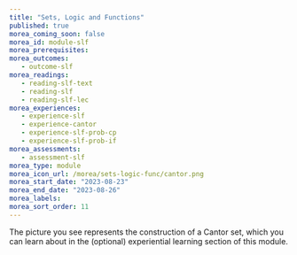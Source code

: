 ```yaml
---
title: "Sets, Logic and Functions"
published: true
morea_coming_soon: false
morea_id: module-slf
morea_prerequisites:
morea_outcomes:
   - outcome-slf
morea_readings:
   - reading-slf-text
   - reading-slf
   - reading-slf-lec
morea_experiences:
   - experience-slf
   - experience-cantor
   - experience-slf-prob-cp
   - experience-slf-prob-if
morea_assessments:
   - assessment-slf
morea_type: module
morea_icon_url: /morea/sets-logic-func/cantor.png
morea_start_date: "2023-08-23"
morea_end_date: "2023-08-26"
morea_labels:
morea_sort_order: 11
---
```


The picture you see represents the construction of a
Cantor set, which you can learn about in the (optional) experiential
learning section of this module. 

